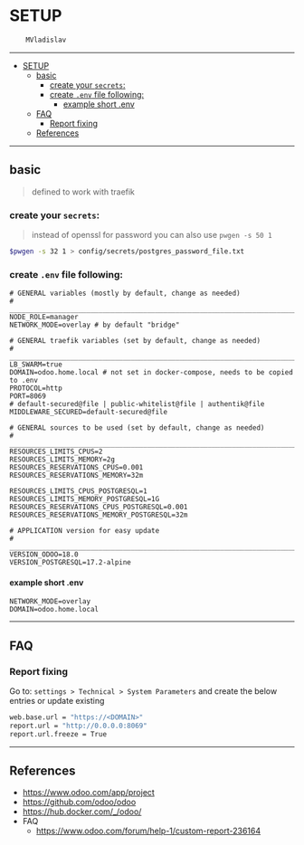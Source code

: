# SETUP

```sh
    MVladislav
```

---

- [SETUP](#setup)
  - [basic](#basic)
    - [create your `secrets`:](#create-your-secrets)
    - [create `.env` file following:](#create-env-file-following)
      - [example short .env](#example-short-env)
  - [FAQ](#faq)
    - [Report fixing](#report-fixing)
  - [References](#references)

---

## basic

> defined to work with traefik

### create your `secrets`:

> instead of openssl for password you can also use `pwgen -s 50 1`

```sh
$pwgen -s 32 1 > config/secrets/postgres_password_file.txt
```

### create `.env` file following:

```env
# GENERAL variables (mostly by default, change as needed)
# ______________________________________________________________________________
NODE_ROLE=manager
NETWORK_MODE=overlay # by default "bridge"

# GENERAL traefik variables (set by default, change as needed)
# ______________________________________________________________________________
LB_SWARM=true
DOMAIN=odoo.home.local # not set in docker-compose, needs to be copied to .env
PROTOCOL=http
PORT=8069
# default-secured@file | public-whitelist@file | authentik@file
MIDDLEWARE_SECURED=default-secured@file

# GENERAL sources to be used (set by default, change as needed)
# ______________________________________________________________________________
RESOURCES_LIMITS_CPUS=2
RESOURCES_LIMITS_MEMORY=2g
RESOURCES_RESERVATIONS_CPUS=0.001
RESOURCES_RESERVATIONS_MEMORY=32m

RESOURCES_LIMITS_CPUS_POSTGRESQL=1
RESOURCES_LIMITS_MEMORY_POSTGRESQL=1G
RESOURCES_RESERVATIONS_CPUS_POSTGRESQL=0.001
RESOURCES_RESERVATIONS_MEMORY_POSTGRESQL=32m

# APPLICATION version for easy update
# ______________________________________________________________________________
VERSION_ODOO=18.0
VERSION_POSTGRESQL=17.2-alpine
```

#### example short .env

```env
NETWORK_MODE=overlay
DOMAIN=odoo.home.local
```

---

## FAQ

### Report fixing

Go to: `settings > Technical > System Parameters` and create the below entries or update existing

```sh
web.base.url = "https://<DOMAIN>"
report.url = "http://0.0.0.0:8069"
report.url.freeze = True
```

---

## References

- <https://www.odoo.com/app/project>
- <https://github.com/odoo/odoo>
- <https://hub.docker.com/_/odoo/>
- FAQ
  - <https://www.odoo.com/forum/help-1/custom-report-236164>
